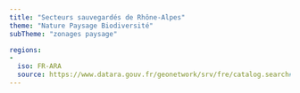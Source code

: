 ```yaml
---
title: "Secteurs sauvegardés de Rhône-Alpes"
theme: "Nature Paysage Biodiversité"
subTheme: "zonages paysage"

regions:
-
  iso: FR-ARA
  source: https://www.datara.gouv.fr/geonetwork/srv/fre/catalog.search#/search?resultType=details&sortBy=relevance&from=1&to=20&fast=index&_content_type=json&any=Secteurs%20sauvegard%C3%A9s%20de%20Rh%C3%B4ne-Alpes
---
```

